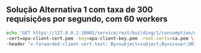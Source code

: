 ## Solução Alternativa 1 com taxa de 300 requisições por segundo, com 60 workers
```sh
echo "GET https://127.0.0.1:10002/service/rest/building/1/consumption/disaggregated" | \vegeta attack -duration=60s -rate=300  -workers=60 \
-cert=opa-client-cert.pem -key=opa-client-key.pem -root-certs=ca.pem \
-header "x-forwarded-client-cert-test: By=subject=subject;By=issuer;URI=spiffe://acme.com/projeto1" | tee results_opa_static_300_60.bin | vegeta report
```
